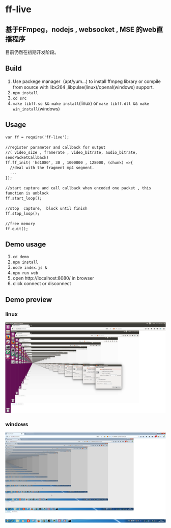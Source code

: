 # ff-live
## 基于FFmpeg，nodejs , websocket , MSE 的web直播程序
目前仍然在初期开发阶段。

## Build

1. Use packege manager（apt/yum...) to install ffmpeg library or compile from source with libx264 ,libpulse(linux)/openal(windows) support.
2. `npm install` 
3. `cd src`
4. `make libff.so && make install`(linux) or `make libff.dll && make win_install`(windows)


## Usage
```
var ff = require('ff-live');

//register parameter and callback for output 
//( video_size , framerate , video_bitrate, audio_bitrate, sendPacketCallback)
ff.ff_init( 'hd1080', 30 , 1000000 , 128000, (chunk) =>{
  //deal with the fragment mp4 segment.
  ...
});

//start capture and call callback when encoded one packet , this function is unblock
ff.start_loop();

//stop  capture,  block until finish
ff.stop_loop();

//free memory 
ff.quit();

```

## Demo usage
1. `cd demo`
2. `npm install`
3. `node index.js &`
4. `npm run web`
5. open http://localhost:8080/ in browser
6. click connect or disconnect 

## Demo preview
### linux 
 ![linux](https://github.com/moeyard/ff-live/raw/master/demo/img/linux.png)
### windows 
![windows](https://github.com/moeyard/ff-live/raw/master/demo/img/windows.png)
